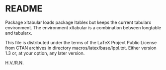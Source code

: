 # README #
Package xltabular loads package ltablex but keeps the current
tabularx environment. The environment xltabular is a combination
between longtable and tabularx.

This file is distributed under the terms of the LaTeX Project Public
License from CTAN archives in directory  macros/latex/base/lppl.txt.
Either version 1.3 or, at your option, any later version.

H.V./R.N.

